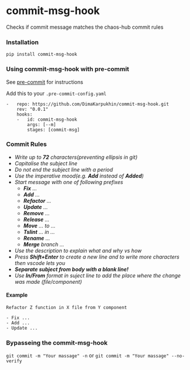# commit-msg-hook
Checks if commit message matches the chaos-hub commit rules
### Installation 
```
pip install commit-msg-hook
```
### Using commit-msg-hook with pre-commit 

See [pre-commit](https://pre-commit.com/) for instructions

Add this to your ```.pre-commit-config.yaml```
```
-   repo: https://github.com/DimaKarpukhin/commit-msg-hook.git
    rev: "0.0.1"
    hooks:
    -   id: commit-msg-hook
        args: [--m]  
        stages: [commit-msg]
 ```   
 ### Commit Rules

* _Write up to **72** characters(preventing ellipsis in git)_
* _Capitalise the subject line_
* _Do not end the subject line with a period_
* _Use the imperative mood(e.g. **Add** instead of **Added**)_
* _Start message with one of following prefixes_
  - _**Fix** ..._
  - _**Add** ..._
  - _**Refactor** ..._
  - _**Update** ..._
  - _**Remove** ..._
  - _**Release** ..._
  - _**Move** ... to ..._ 
  - _**Tslint** ... in ..._
  - _**Rename** ..._
  - _**Merge** branch ..._
* _Use the description to explain what and why vs how_
* _Press **Shift+Enter** to create a new line and to write more characters then vscode lets you_
* _**Separate subject from body with a blank line!**_
* _Use **In/From** format in suject line to add the place where the change was made (file/component)_


#### Example
```
Refactor Z function in X file from Y component

- Fix ...
- Add ...
- Update ...
 ```
 ### Bypasseing the commit-msg-hook
```git commit -m "Your massage" -n``` or ```git commit -m "Your massage" --no-verify```
